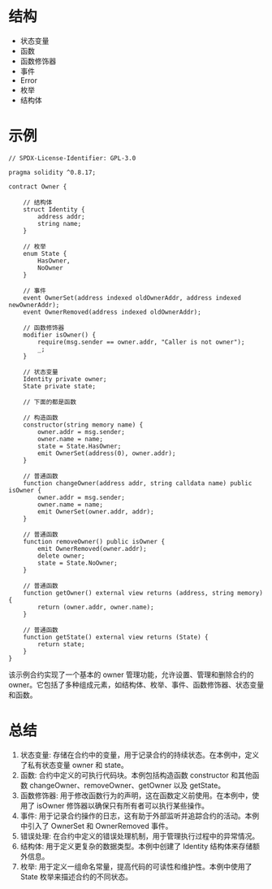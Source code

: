 # 结构
- 状态变量
- 函数
- 函数修饰器
- 事件
- Error
- 枚举
- 结构体

# 示例
```solidity
// SPDX-License-Identifier: GPL-3.0

pragma solidity ^0.8.17;

contract Owner {

    // 结构体
    struct Identity {
        address addr;
        string name;
    }

    // 枚举
    enum State {
        HasOwner,
        NoOwner
    }

    // 事件
    event OwnerSet(address indexed oldOwnerAddr, address indexed newOwnerAddr);
    event OwnerRemoved(address indexed oldOwnerAddr);

    // 函数修饰器
    modifier isOwner() {
        require(msg.sender == owner.addr, "Caller is not owner");
        _;
    }

    // 状态变量
    Identity private owner;
    State private state;

    // 下面的都是函数
    
    // 构造函数
    constructor(string memory name) {
        owner.addr = msg.sender;
        owner.name = name;
        state = State.HasOwner;
        emit OwnerSet(address(0), owner.addr);
    }

    // 普通函数
    function changeOwner(address addr, string calldata name) public isOwner {
        owner.addr = msg.sender;
        owner.name = name;
        emit OwnerSet(owner.addr, addr);
    }

    // 普通函数
    function removeOwner() public isOwner {
        emit OwnerRemoved(owner.addr);
        delete owner;
        state = State.NoOwner;
    }

    // 普通函数
    function getOwner() external view returns (address, string memory) {
        return (owner.addr, owner.name);
    }

    // 普通函数
    function getState() external view returns (State) {
        return state;
    }
}
```
该示例合约实现了一个基本的 owner 管理功能，允许设置、管理和删除合约的 owner。它包括了多种组成元素，如结构体、枚举、事件、函数修饰器、状态变量和函数。

# 总结
1. 状态变量: 存储在合约中的变量，用于记录合约的持续状态。在本例中，定义了私有状态变量 owner 和 state。
2. 函数: 合约中定义的可执行代码块。本例包括构造函数 constructor 和其他函数 changeOwner、removeOwner、getOwner 以及 getState。
3. 函数修饰器: 用于修改函数行为的声明，这在函数定义前使用。在本例中，使用了 isOwner 修饰器以确保只有所有者可以执行某些操作。
4. 事件: 用于记录合约操作的日志，这有助于外部监听并追踪合约的活动。本例中引入了 OwnerSet 和 OwnerRemoved 事件。
5. 错误处理: 在合约中定义的错误处理机制，用于管理执行过程中的异常情况。
6. 结构体: 用于定义更复杂的数据类型。本例中创建了 Identity 结构体来存储额外信息。
7. 枚举: 用于定义一组命名常量，提高代码的可读性和维护性。本例中使用了 State 枚举来描述合约的不同状态。